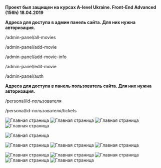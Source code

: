 **Проект был защищен на курсах A-level Ukraine. Front-End Advanced (156h) 18.04.2019**

**Адреса для доступа в админ панель сайта. Для них нужна авторизация.**

/admin-panel/all-movies

/admin-panel/add-movie

/admin-panel/add-movie-info

/admin-panel/edit-movie

/admin-panel/auth

**Адреса для доступа в панель пользователь сайта. Для них нужна авторизация.**

/personal/id-пользователя

/personal/id-пользователя/tickets


![Главная страница](https://github.com/team-redheads/react_module/raw/master/src/_screen/index.png)
![Главная страница](https://github.com/team-redheads/react_module/raw/master/src/_screen/card-movie.png)
![Главная страница](https://github.com/team-redheads/react_module/raw/master/src/_screen/room.png)
![Главная страница](https://github.com/team-redheads/react_module/raw/master/src/_screen/buy-ticket.png)

![Главная страница](https://github.com/team-redheads/react_module/raw/master/src/_screen/soon.png)

![Главная страница](https://github.com/team-redheads/react_module/raw/master/src/_screen/auth.png)
![Главная страница](https://github.com/team-redheads/react_module/raw/master/src/_screen/personal-info.png)
![Главная страница](https://github.com/team-redheads/react_module/raw/master/src/_screen/history-buy-tickets.png)

![Главная страница](https://github.com/team-redheads/react_module/raw/master/src/_screen/auth-admin.png)
![Главная страница](https://github.com/team-redheads/react_module/raw/master/src/_screen/admin-all-movie.png)
![Главная страница](https://github.com/team-redheads/react_module/raw/master/src/_screen/admin-add-movie.png)
![Главная страница](https://github.com/team-redheads/react_module/raw/master/src/_screen/admin-add-movie-info.png)
![Главная страница](https://github.com/team-redheads/react_module/raw/master/src/_screen/admin-edit-movie.png)